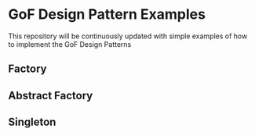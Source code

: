 # GoF Design Pattern Examples

This repository will be continuously updated with simple examples of how to implement the GoF Design Patterns

## Factory
## Abstract Factory

## Singleton
